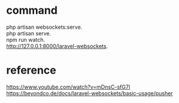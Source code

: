 # command
php artisan websockets:serve.  
php artisan serve.  
npm run watch.  
http://127.0.0.1:8000/laravel-websockets.  

# reference
https://www.youtube.com/watch?v=mDnsC-sfG7I
https://beyondco.de/docs/laravel-websockets/basic-usage/pusher
